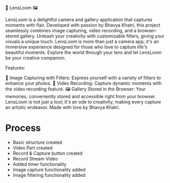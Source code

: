 📸 LensLoom 🖼️

LensLoom is a delightful camera and gallery application that captures moments with flair. Developed with passion by Bhavya Khatri, this project seamlessly combines image capturing, video recording, and a browser-stored gallery. Unleash your creativity with customizable filters, giving your visuals a unique touch. LensLoom is more than just a camera app; it's an immersive experience designed for those who love to capture life's beautiful moments. Explore the world through your lens and let LensLoom be your creative companion.

Features:

🌈 Image Capturing with Filters: Express yourself with a variety of filters to enhance your photos.
🎥 Video Recording: Capture dynamic moments with the video recording feature.
🖼️ Gallery Stored in the Browser: Your memories, conveniently stored and accessible right from your browser.
LensLoom is not just a tool; it's an ode to creativity, making every capture an artistic endeavor. Made with love by Bhavya Khatri.

# Process

- Basic structure created
- Video Part created
- Record & Capture button created
- Record Stream Video
- Added timer functionality
- Image capture functionality added
- Image filtering functionality added
